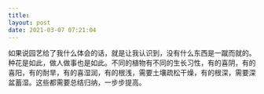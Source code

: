 ```yaml
---
title: 
layout: post
date: 2021-03-07 07:21:04
---
```


如果说园艺给了我什么体会的话，就是让我认识到，没有什么东西是一蹴而就的。种花是如此，做人做事也是如此。不同的植物有不同的生长习性，有的喜阴，有的喜阳，有的耐旱，有的喜湿润，有的根浅，需要土壤疏松干燥，有的根深，需要深盆蓄湿。这些都需要总结归纳，一步步提高。